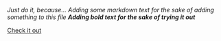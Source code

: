 *Just do it, because... Adding some markdown text for the sake of adding something to this file
**Adding bold text for the sake of trying it out***

[Check it out](http://giphy.com/gifs/retro-fiend-funny-gif-retrofiend-UxLKt2CgsfU5y/fullscreen)